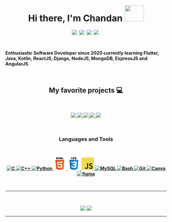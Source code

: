  <!-- 📫 You can reach me through [Facebook](http://facebook.com/fb.chandans) or [Instagram](http://instagram.com/ig_chandans/) or [Linkedin](http://linkedin.com/in/chandan-shrivastava) -->
<p>
  <h1 align="center"><b>Hi there, I'm Chandan <img src="https://c.tenor.com/9jn_TYgvSyQAAAAM/pikachu-pokemon.gif" alt="" width="60" height="50"></h1>
</p>
<p align="center">
<a href="mailto:chandan.shrivastava@students.iiit.ac.in"><img src="https://img.shields.io/badge/Mail-2962FF?style=for-the-badge&logo=Gmail&logoColor=white alt="Mail" /></a>&nbsp;
<a href="https://www.linkedin.com/in/chandan-shrivastava/"><img src="https://img.shields.io/badge/Facebook-2962FF?style=for-the-badge&logo=Facebook&logoColor=white alt="Facebook" /></a>&nbsp;
<a href="https://www.linkedin.com/in/chandan-shrivastava/"><img src="https://img.shields.io/badge/Instagram-2962FF?style=for-the-badge&logo=Instagram&logoColor=white alt="Instagram" /></a>&nbsp;
<a href="https://www.linkedin.com/in/chandan-shrivastava/"><img src="https://img.shields.io/badge/Linkedin-2962FF?style=for-the-badge&logo=LinkedIn&logoColor=white alt="LinkedIn" /></a>&nbsp;
</p>
<br />
<p>Enthusiastic Software Developer since 2020 currently learning Flutter, Java, Kotlin, ReactJS, Django, NodeJS, MongoDB, ExpressJS and AngularJS.</p>
<br />
<h2 align="center">My favorite projects 💻</h2>
<br />
<p align="center">
 <a href="https://github.com/chandan-shrivastava/cshell">
  <img align="" src="https://github-readme-stats.vercel.app/api/pin/?username=chandan-shrivastava&repo=cshell&theme=tokyonight" />
</a>
  <a href="https://github.com/chandan-shrivastava/TVRQC-BOT">
  <img align="" src="https://github-readme-stats.vercel.app/api/pin/?username=chandan-shrivastava&repo=TVRQC-BOT&theme=tokyonight" />
</a>
  <a href="https://github.com/chandan-shrivastava/Directory-Manager">
  <img align="" src="https://github-readme-stats.vercel.app/api/pin/?username=chandan-shrivastava&repo=Directory-Manager&theme=tokyonight" />
</a>
<a href="https://github.com/jeopardy1234/Hospital-Management">
  <img align="" src="https://github-readme-stats.vercel.app/api/pin/?username=jeopardy1234&repo=Hospital-Management&theme=tokyonight" />
</a>
<a href="https://github.com/chandan-shrivastava/tweaked-xv6">
  <img align="" src="https://github-readme-stats.vercel.app/api/pin/?username=chandan-shrivastava&repo=tweaked-xv6&theme=tokyonight" />
</a>
</p>
<br />

<h3 align="center"> Languages and Tools</h3>
</p>
<br />
<p align="center">
<a href="https://www.programiz.com/c-programming" target="_blank"> <img src="https://cdn.jsdelivr.net/gh/devicons/devicon/icons/c/c-line.svg" alt="C" width="40" height="40"/> </a>
<a href="https://www.w3schools.com/cpp/" target="_blank"> <img src="https://cdn.jsdelivr.net/gh/devicons/devicon/icons/cplusplus/cplusplus-original.svg" alt="C++" width="40" height="40"/> </a>
<a href="https://www.python.org/" target="_blank"> <img src="https://cdn.jsdelivr.net/gh/devicons/devicon/icons/python/python-original.svg" alt="Python" width="40" height="40"/> </a>
<a href="https://www.w3.org/html/" target="_blank"> <img src="https://raw.githubusercontent.com/devicons/devicon/master/icons/html5/html5-original-wordmark.svg" alt="html5" width="40" height="40"/> </a>
<a href="https://www.w3schools.com/css/" target="_blank"> <img src="https://raw.githubusercontent.com/devicons/devicon/master/icons/css3/css3-original-wordmark.svg" alt="css3" width="40" height="40"/> </a>
<a href="https://developer.mozilla.org/en-US/docs/Web/JavaScript" target="_blank"> <img src="https://raw.githubusercontent.com/devicons/devicon/master/icons/javascript/javascript-original.svg" alt="javascript" width="40" height="40"/> </a> 
<a href="https://www.mysql.com/" target="_blank"> <img src="https://cdn.jsdelivr.net/gh/devicons/devicon/icons/mysql/mysql-original-wordmark.svg" alt="MySQL" width="40" height="40"/> </a>
<a href="https://www.gnu.org/software/bash/" target="_blank"> <img src="https://cdn.jsdelivr.net/gh/devicons/devicon/icons/bash/bash-original.svg" alt="Bash" width="40" height="40"/> </a>
<a href="https://www.github.com/" target="_blank"> <img src="https://cdn.jsdelivr.net/gh/devicons/devicon/icons/git/git-plain-wordmark.svg" alt="Git" width="40" height="40"/> </a>
<a href="https://www.canva.com/" target="_blank"> <img src="https://cdn.jsdelivr.net/gh/devicons/devicon/icons/canva/canva-original.svg" alt="Canva" width="40" height="40"/> </a>
<a href="https://www.figma.com/" target="_blank"> <img src="https://www.vectorlogo.zone/logos/figma/figma-icon.svg" alt="figma" width="40" height="40"/> </a>

   </p>
<br />

---
<br />
<p align="center">
<img src="https://github-readme-stats.vercel.app/api?username=chandan-shrivastava&theme=radical&show_icons=true&count_private=true" width="450"/>
<img src="https://github-readme-stats.vercel.app/api/top-langs/?username=chandan-shrivastava&layout=compact&theme=radical" width="450" />
</p>

---